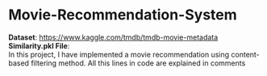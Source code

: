 # Movie-Recommendation-System

**Dataset**: https://www.kaggle.com/tmdb/tmdb-movie-metadata
<br />
**Similarity.pkl File**:
<br />
In this project, I have implemented a movie recommendation using content-based filtering method.
All this lines in code are explained in comments
